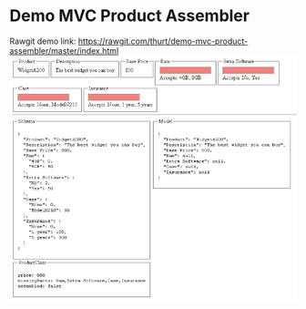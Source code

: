 Demo MVC Product Assembler
=======================
Rawgit demo link: https://rawgit.com/thurt/demo-mvc-product-assembler/master/index.html
![demo image](https://raw.githubusercontent.com/thurt/demo-mvc-product-assembler/master/demo_image.PNG "demo image")
